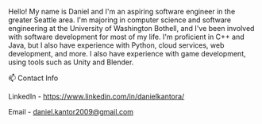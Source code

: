 Hello! My name is Daniel and I'm an aspiring software engineer in the greater Seattle area. I'm majoring in computer science and software engineering at the University of Washington Bothell, and I've been involved with software development for most of my life. I'm proficient in C++ and Java, but I also have experience with Python, cloud services, web development, and more. I also have experience with game development, using tools such as Unity and Blender.

📫 Contact Info

LinkedIn - https://www.linkedin.com/in/danielkantora/

Email - daniel.kantor2009@gmail.com 

<!---
Chillingfire/Chillingfire is a ✨ special ✨ repository because its `README.md` (this file) appears on your GitHub profile.
You can click the Preview link to take a look at your changes.
--->

